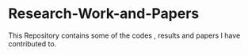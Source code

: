 # Research-Work-and-Papers
This Repository contains some of the codes , results and papers I have contributed to.
